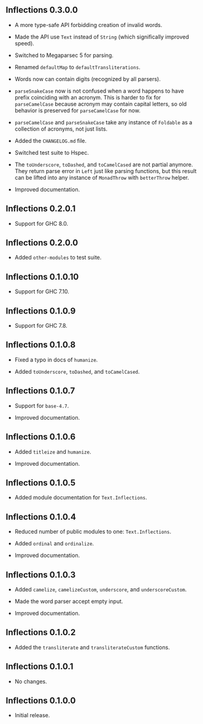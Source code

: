 ## Inflections 0.3.0.0

* A more type-safe API forbidding creation of invalid words.

* Made the API use `Text` instead of `String` (which significally improved
  speed).

* Switched to Megaparsec 5 for parsing.

* Renamed `defaultMap` to `defaultTransliterations`.

* Words now can contain digits (recognized by all parsers).

* `parseSnakeCase` now is not confused when a word happens to have prefix
  coinciding with an acronym. This is harder to fix for `parseCamelCase`
  because acronym may contain capital letters, so old behavior is preserved
  for `parseCamelCase` for now.

* `parseCamelCase` and `parseSnakeCase` take any instance of `Foldable` as a
  collection of acronyms, not just lists.

* Added the `CHANGELOG.md` file.

* Switched test suite to Hspec.

* The `toUnderscore`, `toDashed`, and `toCamelCased` are not partial
  anymore. They return parse error in `Left` just like parsing functions,
  but this result can be lifted into any instance of `MonadThrow` with
  `betterThrow` helper.

* Improved documentation.

## Inflections 0.2.0.1

* Support for GHC 8.0.

## Inflections 0.2.0.0

* Added `other-modules` to test suite.

## Inflections 0.1.0.10

* Support for GHC 7.10.

## Inflections 0.1.0.9

* Support for GHC 7.8.

## Inflections 0.1.0.8

* Fixed a typo in docs of `humanize`.

* Added `toUnderscore`, `toDashed`, and `toCamelCased`.

## Inflections 0.1.0.7

* Support for `base-4.7`.

* Improved documentation.

## Inflections 0.1.0.6

* Added `titleize` and `humanize`.

* Improved documentation.

## Inflections 0.1.0.5

* Added module documentation for `Text.Inflections`.

## Inflections 0.1.0.4

* Reduced number of public modules to one: `Text.Inflections`.

* Added `ordinal` and `ordinalize`.

* Improved documentation.

## Inflections 0.1.0.3

* Added `camelize`, `camelizeCustom`, `underscore`, and `underscoreCustom`.

* Made the word parser accept empty input.

* Improved documentation.

## Inflections 0.1.0.2

* Added the `transliterate` and `transliterateCustom` functions.

## Inflections 0.1.0.1

* No changes.

## Inflections 0.1.0.0

* Initial release.
